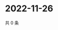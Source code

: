 # 2022-11-26

共 0 条

<!-- BEGIN WEIBO -->
<!-- 最后更新时间 Sat Nov 26 2022 01:13:21 GMT+0800 (China Standard Time) -->

<!-- END WEIBO -->
